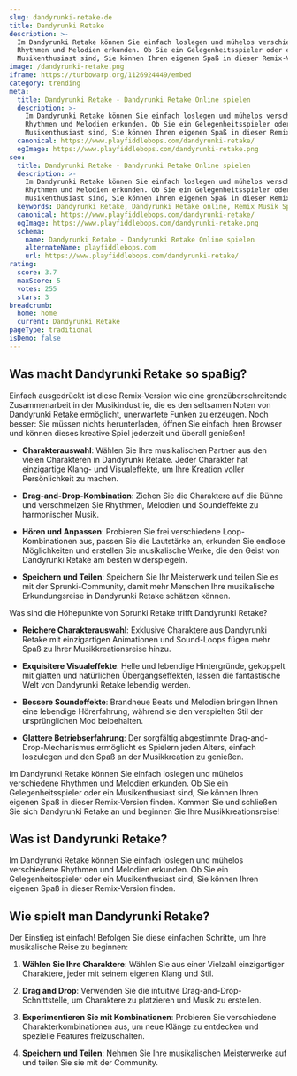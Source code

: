 ```yaml
---
slug: dandyrunki-retake-de
title: Dandyrunki Retake
description: >-
  Im Dandyrunki Retake können Sie einfach loslegen und mühelos verschiedene
  Rhythmen und Melodien erkunden. Ob Sie ein Gelegenheitsspieler oder ein
  Musikenthusiast sind, Sie können Ihren eigenen Spaß in dieser Remix-Version finden.
image: /dandyrunki-retake.png
iframe: https://turbowarp.org/1126924449/embed
category: trending
meta:
  title: Dandyrunki Retake - Dandyrunki Retake Online spielen
  description: >-
    Im Dandyrunki Retake können Sie einfach loslegen und mühelos verschiedene
    Rhythmen und Melodien erkunden. Ob Sie ein Gelegenheitsspieler oder ein
    Musikenthusiast sind, Sie können Ihren eigenen Spaß in dieser Remix-Version finden.
  canonical: https://www.playfiddlebops.com/dandyrunki-retake/
  ogImage: https://www.playfiddlebops.com/dandyrunki-retake.png
seo:
  title: Dandyrunki Retake - Dandyrunki Retake Online spielen
  description: >-
    Im Dandyrunki Retake können Sie einfach loslegen und mühelos verschiedene
    Rhythmen und Melodien erkunden. Ob Sie ein Gelegenheitsspieler oder ein
    Musikenthusiast sind, Sie können Ihren eigenen Spaß in dieser Remix-Version finden.
  keywords: Dandyrunki Retake, Dandyrunki Retake online, Remix Musik Spiel
  canonical: https://www.playfiddlebops.com/dandyrunki-retake/
  ogImage: https://www.playfiddlebops.com/dandyrunki-retake.png
  schema:
    name: Dandyrunki Retake - Dandyrunki Retake Online spielen
    alternateName: playfiddlebops.com
    url: https://www.playfiddlebops.com/dandyrunki-retake/
rating:
  score: 3.7
  maxScore: 5
  votes: 255
  stars: 3
breadcrumb:
  home: home
  current: Dandyrunki Retake
pageType: traditional
isDemo: false
---
```


## Was macht Dandyrunki Retake so spaßig?

Einfach ausgedrückt ist diese Remix-Version wie eine grenzüberschreitende Zusammenarbeit in der Musikindustrie, die es den seltsamen Noten von Dandyrunki Retake ermöglicht, unerwartete Funken zu erzeugen. Noch besser: Sie müssen nichts herunterladen, öffnen Sie einfach Ihren Browser und können dieses kreative Spiel jederzeit und überall genießen!

- **Charakterauswahl**: Wählen Sie Ihre musikalischen Partner aus den vielen Charakteren in Dandyrunki Retake. Jeder Charakter hat einzigartige Klang- und Visualeffekte, um Ihre Kreation voller Persönlichkeit zu machen.

- **Drag-and-Drop-Kombination**: Ziehen Sie die Charaktere auf die Bühne und verschmelzen Sie Rhythmen, Melodien und Soundeffekte zu harmonischer Musik.

- **Hören und Anpassen**: Probieren Sie frei verschiedene Loop-Kombinationen aus, passen Sie die Lautstärke an, erkunden Sie endlose Möglichkeiten und erstellen Sie musikalische Werke, die den Geist von Dandyrunki Retake am besten widerspiegeln.

- **Speichern und Teilen**: Speichern Sie Ihr Meisterwerk und teilen Sie es mit der Sprunki-Community, damit mehr Menschen Ihre musikalische Erkundungsreise in Dandyrunki Retake schätzen können.

Was sind die Höhepunkte von Sprunki Retake trifft Dandyrunki Retake?

- **Reichere Charakterauswahl**: Exklusive Charaktere aus Dandyrunki Retake mit einzigartigen Animationen und Sound-Loops fügen mehr Spaß zu Ihrer Musikkreationsreise hinzu.

- **Exquisitere Visualeffekte**: Helle und lebendige Hintergründe, gekoppelt mit glatten und natürlichen Übergangseffekten, lassen die fantastische Welt von Dandyrunki Retake lebendig werden.

- **Bessere Soundeffekte**: Brandneue Beats und Melodien bringen Ihnen eine lebendige Hörerfahrung, während sie den verspielten Stil der ursprünglichen Mod beibehalten.

- **Glattere Betriebserfahrung**: Der sorgfältig abgestimmte Drag-and-Drop-Mechanismus ermöglicht es Spielern jeden Alters, einfach loszulegen und den Spaß an der Musikkreation zu genießen.

Im Dandyrunki Retake können Sie einfach loslegen und mühelos verschiedene Rhythmen und Melodien erkunden. Ob Sie ein Gelegenheitsspieler oder ein Musikenthusiast sind, Sie können Ihren eigenen Spaß in dieser Remix-Version finden. Kommen Sie und schließen Sie sich Dandyrunki Retake an und beginnen Sie Ihre Musikkreationsreise!

## Was ist Dandyrunki Retake?

Im Dandyrunki Retake können Sie einfach loslegen und mühelos verschiedene Rhythmen und Melodien erkunden. Ob Sie ein Gelegenheitsspieler oder ein Musikenthusiast sind, Sie können Ihren eigenen Spaß in dieser Remix-Version finden.

## Wie spielt man Dandyrunki Retake?

Der Einstieg ist einfach! Befolgen Sie diese einfachen Schritte, um Ihre musikalische Reise zu beginnen:

1. **Wählen Sie Ihre Charaktere**: Wählen Sie aus einer Vielzahl einzigartiger Charaktere, jeder mit seinem eigenen Klang und Stil.

1. **Drag and Drop**: Verwenden Sie die intuitive Drag-and-Drop-Schnittstelle, um Charaktere zu platzieren und Musik zu erstellen.

1. **Experimentieren Sie mit Kombinationen**: Probieren Sie verschiedene Charakterkombinationen aus, um neue Klänge zu entdecken und spezielle Features freizuschalten.

1. **Speichern und Teilen**: Nehmen Sie Ihre musikalischen Meisterwerke auf und teilen Sie sie mit der Community.